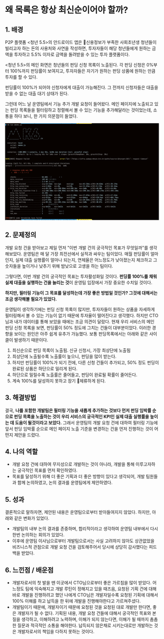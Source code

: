# 왜 목록은 항상 최신순이어야 할까?

## 1. 배경&#x20;

P2P 플랫폼 <청년 5.5>의 안드로이드 앱은 신용정보가 부족한 사회초년생 청년들이 빌리고자 하는 돈의 사용처와 사연을 작성하면, 투자자들이 해당 청년들에게 원하는 금액을 투자하고 5.5% 이자로 금액을 돌려받을 수 있는 투자 플랫폼이다.&#x20;

<청년 5.5>의 메인 화면은 청년들의 펀딩 신청 목록이 노출된다. 각 펀딩 신청은 0%부터 100%까지 펀딩률이 보여지고, 투자자들은 자기가 원하는 펀딩 상품에 원하는 만큼 투자를 할 수 있다.&#x20;

펀딩률이 100%가 되어야 신청자에게 대출이 가능해진다. 그 전까지 신청자들은 대출을 받을 수 없는 대출 대기 상태가 된다. &#x20;

그런데 어느 날 운영팀에서 기능 추가 개발 요청이 들어왔다. 메인 페이지에 노출되고 있는 펀딩 목록들을 필터링하고 정렬해서 볼 수 있는 기능을 추가해달라는 것이었는데, 소통을 하다 보니, 한 가지 의문점이 들었다.&#x20;

![](<../../.gitbook/assets/image (39).png>)

## 2. 문제정의&#x20;

개발 요청 건을 받아보고 제일 먼저 "이번 개발 건의 궁극적인 목표가 무엇일까"를 생각해보았다. 운영팀은 매 달 가장 최전선에서 실적과 싸우는 팀이었다. 매월 펀딩률이 얼마인지, 실제 대출 실행률이 얼마나 되는지, 연체율은 어느정도가 낮아졌는지 체크하고 그 숫자들을 높이거나 낮추기 위해 밤낮으로 고생을 하는 팀이다.&#x20;

그렇다면, 이번 개발 건의 궁극적인 목표는 투자활성화일 것이다. **펀딩률 100%를 채워 실제 대출을 실행하는 건을 늘리는 것**이 운영팀 입장에서 가장 중요한 수치일 것이다.&#x20;

**하지만, 필터링 기능이 그 목표를 달성하는데 가장 좋은 방법일 것인가? 그것에 대해서는 조금 생각해볼 필요가 있었다.**&#x20;

운영팀이 생각하기에는 펀딩 신청 목록이 많지만, 투자자들이 원하는 상품을 자세하게 필터링해서 볼 수 있는 기능이 없기 때문에 투자율이 떨어진다고 생각했다. 하지만 CTO님과 내가 데이터를 통해 보았을 때에는 조금 의견이 달랐다. 현재 우리 서비스의 메인 펀딩 신청 목록을 보면, 펀딩률이 50% 정도에 그치는 건들이 대부분이었다. 이러한 경향을 보이는 원인은 아주 쉽게 유추가 가능했다. 보통 펀딩목록에서는 아래와 같은 사이클이 발생하기 때문이다.&#x20;

1. 최신순으로 펀딩 목록이 노출됨. 신규 신청시, 가장 최상단에 노출됨&#x20;
2. 최상단에 노출될수록 노출률이 높으니, 펀딩을 많이 받는다.&#x20;
3. 하지만 펀딩률이 100%가 되기 전에, 다른 신청 건들이 추가되고, 50% 정도 펀딩이 완료된 상품은 하단으로 밀리게 된다.&#x20;
4. 하단으로 밀릴수록 노출률은 줄어들고, 펀딩이 완료될 확률이 줄어든다.&#x20;
5. 계속 100%를 달성하지 못하고 장기 체류하게 된다.&#x20;

## 3. 해결방법

결국, **나를 포함한 개발팀은 필터링 기능을 새롭게 추가하는 것보다 먼저 펀딩 임박률 순으로 펀딩 목록을 노출하는 것이 우리 서비스의 궁극적인 KPI인 실제 대출 실행률을 높이는 데 도움이 될것이라고 보았다.** 그래서 운영팀의 개발 요청 건에 대하여 필터링 기능에 앞서 펀딩 임박률 순으로 메인 페이지 노출 기준을 변경하는 건을 먼저 진행하는 것이 어떤지 제안을 드렸다.&#x20;

## 4. 나의 역할

* 개발 요청 건에 대하여 무지성으로 개발하는 것이 아니라, 개발을 통해 이루고자하는 궁극적인 목표를 먼저 확인하였다.&#x20;
* 목표를 달성하기 위해 더 좋은 기획과 더 좋은 방향이 있다고 생각되어, 개발 팀원들과 함께 논의하였고, 논의 결과를 운영팀에게 제안하였다.&#x20;

## 5. 성과

결론적으로 말하자면, 제안된 내용은 운영팀으로부터 받아들여지지 않았다. 하지만, 아래와 같은 변화가 있었다.&#x20;

* 개발팀의 내부 논의 결과를 존중하며, 합리적이라고 생각하여 운영팀 내부에서 다시 한번 논의하는 회의가 있었다.&#x20;
* 이후에 운영팀 이사님으로부터 개발팀으로서는 사실 고려하지 않아도 상관없었을 비즈니스적 관점으로 개발 요청 건을 검토해주어서 당시에 상당히 감사했다는 피드백을 받았다.&#x20;

## 6. 느낀점 / 배운점

* 개발자로서의 첫 발을 뗀 이곳에서 CTO님으로부터 좋은 가르침을 많이 받았다. 어느정도 팀에 익숙해지고 개발 루틴이 정해지고 있을 때즈음, 요청된 기획 건에 대해 바로 개발을 진행하려고 했던 나에게 CTO님은 개발자일수록 요청된 기획에 대해서 100% 이해를 하고 납득을 한 뒤에 개발을 진행해야한다고 가르쳐주셨다.&#x20;
* 개발팀이기 때문에, 개발자이기 때문에 요청된 것을 요청된 대로 개발만 한다면, 좋은 개발자가 될 수 없다. 기획된 내용, 개발 요청 건들에 대해서 궁극적인 목표와 본질을 생각하고, 이해하려고 노력하며, 이해가 되지 않는다면, 이해가 될 때까지 촘촘한 질문과 적극적인 소통을 해야한다. 납득되지 않은채로 시키는대로만 개발하는 것은 개발자로서의 책임을 다하지 못하는 것이다.&#x20;
